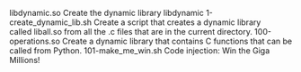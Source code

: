 libdynamic.so	Create the dynamic library libdynamic
1-create_dynamic_lib.sh	Create a script that creates a dynamic library called liball.so from all the .c files that are in the current directory.
100-operations.so	Create a dynamic library that contains C functions that can be called from Python.
101-make_me_win.sh	Code injection: Win the Giga Millions!

